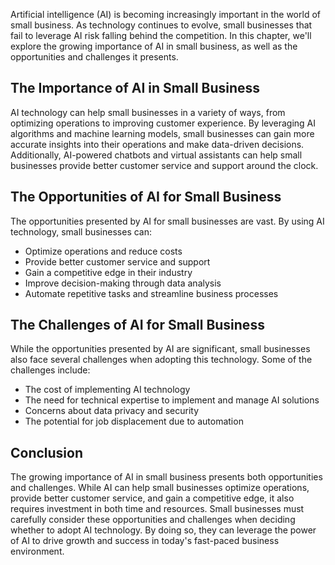 
Artificial intelligence (AI) is becoming increasingly important in the world of small business. As technology continues to evolve, small businesses that fail to leverage AI risk falling behind the competition. In this chapter, we'll explore the growing importance of AI in small business, as well as the opportunities and challenges it presents.

The Importance of AI in Small Business
--------------------------------------

AI technology can help small businesses in a variety of ways, from optimizing operations to improving customer experience. By leveraging AI algorithms and machine learning models, small businesses can gain more accurate insights into their operations and make data-driven decisions. Additionally, AI-powered chatbots and virtual assistants can help small businesses provide better customer service and support around the clock.

The Opportunities of AI for Small Business
------------------------------------------

The opportunities presented by AI for small businesses are vast. By using AI technology, small businesses can:

* Optimize operations and reduce costs
* Provide better customer service and support
* Gain a competitive edge in their industry
* Improve decision-making through data analysis
* Automate repetitive tasks and streamline business processes

The Challenges of AI for Small Business
---------------------------------------

While the opportunities presented by AI are significant, small businesses also face several challenges when adopting this technology. Some of the challenges include:

* The cost of implementing AI technology
* The need for technical expertise to implement and manage AI solutions
* Concerns about data privacy and security
* The potential for job displacement due to automation

Conclusion
----------

The growing importance of AI in small business presents both opportunities and challenges. While AI can help small businesses optimize operations, provide better customer service, and gain a competitive edge, it also requires investment in both time and resources. Small businesses must carefully consider these opportunities and challenges when deciding whether to adopt AI technology. By doing so, they can leverage the power of AI to drive growth and success in today's fast-paced business environment.
